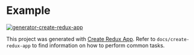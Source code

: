 # Example
[![generator-create-redux-app](https://img.shields.io/badge/built%20with-generator--create--redux--app-brightgreen.svg)](https://github.com/delvallejonatan/generator-create-redux-app)

This project was generated with [Create Redux App](https://github.com/delvallejonatan/create-redux-app). Refer to `docs/create-redux-app` to find information on how to perform common tasks.
